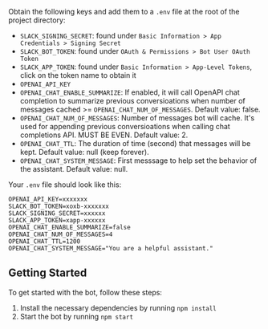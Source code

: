 Obtain the following keys and add them to a `.env` file at the root of the project directory:

- `SLACK_SIGNING_SECRET`: found under `Basic Information > App Credentials > Signing Secret`
- `SLACK_BOT_TOKEN`: found under `OAuth & Permissions > Bot User OAuth Token`
- `SLACK_APP_TOKEN`: found under `Basic Information > App-Level Tokens`, click on the token name to obtain it
- `OPENAI_API_KEY`
- `OPENAI_CHAT_ENABLE_SUMMARIZE`: If enabled, it will call OpenAPI chat completion to summarize previous conversioations when number of messages cached >= `OPENAI_CHAT_NUM_OF_MESSAGES`. Default value: false.
- `OPENAI_CHAT_NUM_OF_MESSAGES`: Number of messages bot will cache. It's used for appending previous conversioations when calling chat completions API. MUST BE EVEN. Default value: 2.
- `OPENAI_CHAT_TTL`: The duration of time (second) that messages will be kept. Default value: null (keep forever).
- `OPENAI_CHAT_SYSTEM_MESSAGE`: First messsage to help set the behavior of the assistant. Default value: null.

Your `.env` file should look like this:

```
OPENAI_API_KEY=xxxxxxx
SLACK_BOT_TOKEN=xoxb-xxxxxxx
SLACK_SIGNING_SECRET=xxxxxx
SLACK_APP_TOKEN=xapp-xxxxxx
OPENAI_CHAT_ENABLE_SUMMARIZE=false
OPENAI_CHAT_NUM_OF_MESSAGES=4
OPENAI_CHAT_TTL=1200
OPENAI_CHAT_SYSTEM_MESSAGE="You are a helpful assistant."
```

## Getting Started

To get started with the bot, follow these steps:

1. Install the necessary dependencies by running `npm install`
2. Start the bot by running `npm start`

